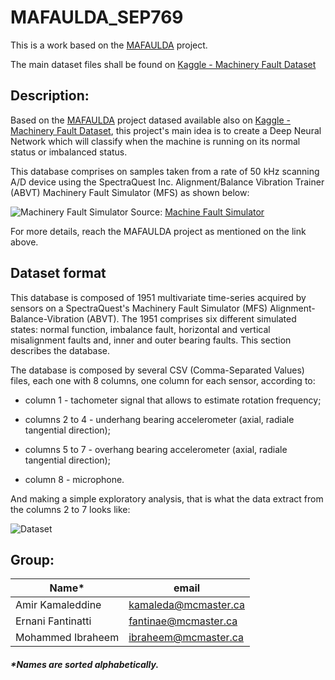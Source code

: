 # MAFAULDA_SEP769

This is a work based on the [MAFAULDA](http://www02.smt.ufrj.br/~offshore/mfs/page_01.html) project.

The main dataset files shall be found on [Kaggle - Machinery Fault Dataset](https://www.kaggle.com/uysalserkan/fault-induction-motor-dataset) 

## Description:

Based on the [MAFAULDA](http://www02.smt.ufrj.br/~offshore/mfs/page_01.html) project datased available also on [ Kaggle - Machinery Fault Dataset](https://www.kaggle.com/uysalserkan/fault-induction-motor-dataset), this project's main idea is to create a Deep Neural Network which will classify when the machine is running on its normal status or imbalanced status.

This database comprises on samples taken from a rate of 50 kHz scanning A/D device using the SpectraQuest Inc. Alignment/Balance Vibration Trainer (ABVT) Machinery Fault Simulator (MFS) as shown below:

![Machinery Fault Simulator](https://spectraquest.com/spectraquest/images/products/main/MFS.jpg)
Source: [Machine Fault Simulator](https://spectraquest.com/machinery-fault-simulator/details/mfs/)

For more details, reach the MAFAULDA project as mentioned on the link above.

## Dataset format

This database is composed of 1951 multivariate time-series acquired by sensors on a SpectraQuest's Machinery Fault Simulator (MFS) Alignment-Balance-Vibration (ABVT). The 1951 comprises six different simulated states: normal function, imbalance fault, horizontal and vertical misalignment faults and, inner and outer bearing faults. This section describes the database.

The database is composed by several CSV (Comma-Separated Values) files, each one with 8 columns, one column for each sensor, according to:

* column 1 - tachometer signal that allows to estimate rotation frequency;

* columns 2 to 4 - underhang bearing accelerometer (axial, radiale tangential direction);

* columns 5 to 7 - overhang bearing accelerometer (axial, radiale tangential direction);

* column 8 - microphone.

And making a simple exploratory analysis, that is what the data extract from the columns 2 to 7 looks like:

![Dataset](https://fantinatti.com/ds/Dataset.gif)


## Group:

|Name*|email|
|----|-----|
|Amir Kamaleddine|kamaleda@mcmaster.ca|
|Ernani Fantinatti|fantinae@mcmaster.ca|
|Mohammed Ibraheem|ibraheem@mcmaster.ca|

##### *Names are sorted alphabetically.